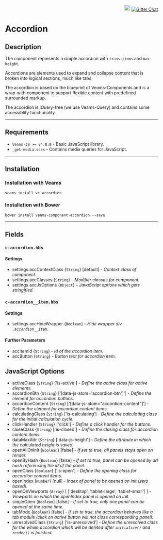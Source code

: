 <p align='right'>
    <a href='https://badge.fury.io/bo/veams-component-accordion'><img src='https://badge.fury.io/bo/veams-component-accordion.svg' alt='Bower version' height='20'></a>
    <a href='https://gitter.im/Sebastian-Fitzner/Veams?utm_source=badge&utm_medium=badge&utm_campaign=pr-badge'><img src='https://badges.gitter.im/Sebastian-Fitzner/Veams.svg' alt='Gitter Chat' /></a>
</p>

# Accordion

## Description

The component represents a simple accordion with `transitions` and `max-height`. 

Accordions are elements used to expand and collapse content that is broken into logical sections, much like tabs.

The accordion is based on the blueprint of Veams-Components and is a wrap-with component to support flexible content with predefined surrounded markup.

The accordion is jQuery-free (we use Veams-Query) and contains some accessiblity functionality.

-----------

## Requirements
- `Veams-JS >= v4.0.0` - Basic JavaScript library. 
- `_get-media.scss` - Contains media queries for JavaScript.

-----------

## Installation 

### Installation with Veams

`veams install vc accordion`

### Installation with Bower

`bower install veams-component-accordion --save`

----------- 

## Fields

### `c-accordion.hbs`

#### Settings
- settings.accContextClass {`String`} [default] - _Context class of component._
- settings.accClasses {`String`} - _Modifier classes for component._
- settings.accJsOptions {`Object`} - _JavaScript options which gets stringified._

### `c-accordion__item.hbs`

#### Settings
- settings.accHideWrapper {`Boolean`} - _Hide wrapper div `.accordion__item`._

#### Further Parameters 
- accItemId {`String`} - _Id of the accordion item._
- accButton {`String`} - _Button text for accordion item._

## JavaScript Options

- activeClass {`String`} ['is-active'] - _Define the active class for active elements._
- accordionBtn {`String`} ['[data-js-atom='accordion-btn']'] - _Define the element for accordion buttons._
- accordionContent {`String`} ['[data-js-atom="accordion-content"]'] - _Define the element for accordion content items._
- calculatingClass {`String`} ['is-calculating'] - _Define the calculating class for the initial calculation cycle._
- clickHandler {`String`} ['click'] - _Define a click handler for the buttons._
- closeClass {`String`} ['is-closed'] - _Define the closing class for accordion content items._
- dataMaxAttr {`String`} ['data-js-height'] - _Define the attribute in which the calculated height is saved._
- openAllOnInit {`Boolean`} [false] - _If set to true, all panels stays open on render._
- openByHash {`Boolean`} [false] - _If set to true, panel can be opened by url hash referencing the id of the panel._
- openClass {`Boolean`} ['is-open'] - _Define the opening class for accordion content items._
- openIndex {`Number`} [null] - _Index of panel to be opened on init (zero based)._
- openOnViewports {`Array`} [ ['desktop', 'tablet-large', 'tablet-small'] ] - _Viewports on which the openIndex panel is opened on init._
- singleOpen {`Boolean`} [false] - _If set to true, only one panel can be opened at the same time._
- tabMode {`Boolean`} [false] - _If set to true, the accordion behaves like a tab module (click on active button will not close corresponding panel)._
- unresolvedClass {`String`} ['is-unresolved'] - _Define the unresolved class for the whole accordion which will be deleted after `initialize()` and `render()` is finished._